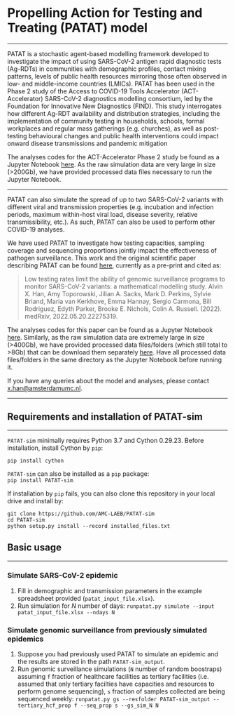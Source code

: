 
# Propelling Action for Testing and Treating (PATAT) model
---
PATAT is a stochastic agent-based modelling framework developed to investigate the impact of using SARS-CoV-2 antigen rapid diagnostic tests (Ag-RDTs) in communities with demographic profiles, contact mixing patterns, levels of public health resources mirroring those often observed in low- and middle-income countries (LMICs). PATAT has been used in the Phase 2 study of the Access to COVID-19 Tools Accelerator (ACT-Accelerator) SARS-CoV-2 diagnostics modelling consortium, led by the Foundation for Innovative New Diagnostics (FIND). This study interrogates how different Ag-RDT availability and distribution strategies, including the implementation of community testing in households, schools, formal workplaces and regular mass gatherings (e.g. churches), as well as post-testing behavioural changes and public health interventions could impact onward disease transmissions and pandemic mitigation

The analyses codes for the ACT-Accelerator Phase 2 study be found as a Jupyter Notebook [here](https://github.com/AMC-LAEB/PATAT-sim/blob/main/projects/ACTA_phase2/han-et-al_ACTA_phase2.ipynb). As the raw simulation data are very large in size (>200Gb), we have provided processed data files necessary to run the Jupyter Notebook.

---

PATAT can also simulate the spread of up to two SARS-CoV-2 variants with different viral and transmission properties (e.g. incubation and infection periods, maximum within-host viral load, disease severity, relative transmissibility, etc.). As such, PATAT can also be used to perform other COVID-19 analyses.

We have used PATAT to investigate how testing capacities, sampling coverage and sequencing proportions jointly impact the effectiveness of pathogen surveillance. This work and the original scientific paper describing PATAT can be found [here](https://doi.org/10.1101/2022.05.20.22275319), currently as a pre-print and cited as:
> Low testing rates limit the ability of genomic surveillance programs to monitor SARS-CoV-2 variants: a mathematical modelling study. Alvin X. Han, Amy Toporowski, Jilian A. Sacks, Mark D. Perkins, Sylvie Briand, Maria van Kerkhove, Emma Hannay, Sergio Carmona, Bill Rodriguez, Edyth Parker, Brooke E. Nichols, Colin A. Russell. (2022). medRxiv,  2022.05.20.22275319.

The analyses codes for this paper can be found as a Jupyter Notebook [here](https://github.com/AMC-LAEB/PATAT-sim/blob/main/projects/surveillance/han-et-al_genome_surveillance_lmics.ipynb). Similarly, as the raw simulation data are extremely large in size (>400Gb), we have provided processed data files/folders (which still total to >8Gb) that can be download them separately [here](https://www.dropbox.com/sh/gcxdh6yvzgmng4h/AAAoy0vnlJy0Tg-VoQJ4jzRHa?dl=0). Have all processed data files/folders in the same directory as the Jupyter Notebook before running it.  

If you have any queries about the model and analyses, please contact <x.han@amsterdamumc.nl>.

---

## Requirements and installation of PATAT-sim
---
```PATAT-sim``` minimally requires Python 3.7 and Cython 0.29.23. Before installation, install Cython by ```pip```:

```pip install cython```

```PATAT-sim``` can also be installed as a ```pip``` package:  
```pip install PATAT-sim```

If installation by ```pip``` fails, you can also clone this repository in your local drive and install by:

```
git clone https://github.com/AMC-LAEB/PATAT-sim
cd PATAT-sim
python setup.py install --record installed_files.txt
```

## Basic usage
---
### Simulate SARS-CoV-2 epidemic
1. Fill in demographic and transmission parameters in the example spreadsheet provided (```patat_input_file.xlsx```).
2. Run simulation for _N_ number of days:
```runpatat.py simulate --input patat_input_file.xlsx --ndays N```

### Simulate genomic surveillance from previously simulated epidemics
1. Suppose you had previously used PATAT to simulate an epidemic and the results are stored in the path ```PATAT-sim_output```.
2. Run genomic surveillance simulations (```N``` number of random boostraps) assuming ```f``` fraction of healthcare facilities as tertiary facilities (i.e. assumed that only tertiary facilties have capacities and resources to perform genome sequencing), ```s``` fraction of samples collected are being sequenced weekly:
```runpatat.py gs --resfolder PATAT-sim_output --tertiary_hcf_prop f --seq_prop s --gs_sim_N N```
